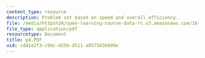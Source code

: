 ```yaml
---
content_type: resource
description: Problem set based on speed and overall efficiency.
file: /media/https%3A/open-learning-course-data-rc.s3.amazonaws.com/16-01-unified-engineering-i-ii-iii-iv-fall-2005-spring-2006/cd41e2f3c9dcd25bd511a957563b699e_p4.PDF
file_type: application/pdf
resourcetype: Document
title: p4.PDF
uid: cd41e2f3-c9dc-d25b-d511-a957563b699e
---
```

